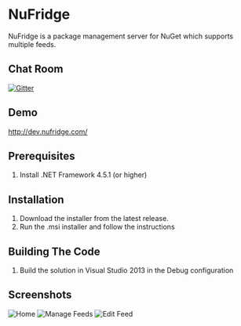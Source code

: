 # NuFridge
NuFridge is a package management server for NuGet which supports multiple feeds.

## Chat Room
[![Gitter](https://badges.gitter.im/Join%20Chat.svg)](https://gitter.im/lukeskinner/NuFridge?utm_source=badge&utm_medium=badge&utm_campaign=pr-badge)

## Demo
http://dev.nufridge.com/

## Prerequisites
1. Install .NET Framework 4.5.1 (or higher)

## Installation
1. Download the installer from the latest release.
2. Run the .msi installer and follow the instructions

## Building The Code
1. Build the solution in Visual Studio 2013 in the Debug configuration


## Screenshots

![Home](https://www.nufridge.com/images/Home.png)
![Manage Feeds](https://www.nufridge.com/images/Manage.png)
![Edit Feed](https://www.nufridge.com/images/EditFeed.png)